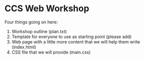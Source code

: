 CCS Web Workshop
================

Four things going on here:

  1. Workshop outline (plan.txt)
  2. Template for everyone to use as starting point (please add)
  3. Web page with a little more content that we will help them write (index.html)
  4. CSS file that we will provide (main.css)
